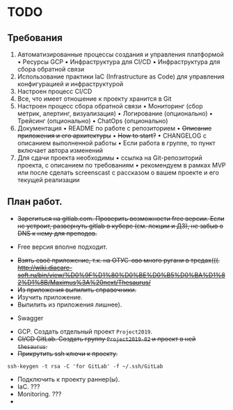 # TODO

## Требования
1. Автоматизированные процессы создания и управления платформой
• Ресурсы GCP
• Инфраструктура для CI/CD
• Инфраструктура для сбора обратной связи
2. Использование практики IaC (Infrastructure as Code) для управления конфигурацией и инфраструктурой
3. Настроен процесс CI/CD
4. Все, что имеет отношение к проекту хранится в Git
5. Настроен процесс сбора обратной связи
• Мониторинг (сбор метрик, алертинг, визуализация)
• Логирование (опционально)
• Трейсинг (опционально)
• ChatOps (опционально)
6. Документация
• README по работе с репозиторием
• ~~Описание приложения и его архитектуры~~
• ~~How to start?~~
• CHANGELOG с описанием выполненной работы
• Если работа в группе, то пункт включает автора изменений
7. Для сдачи проекта необходимы
• ссылка на Git-репозиторий проекта, с описанием по требованиям
• рекомендуем в рамках MVP или после сделать screenscast с рассказом о вашем проекте и его текущей реализации


## План работ.
- ~~Зарегиться на gitlab.com. Проверить возможности free версии. Если не устроит, развернуть gitlab в кубере (см. лекции и ДЗ), не забыв о DNS к нему для преподов.~~
* Free версия вполне подходит.
- ~~Взять своё приложение, т.к. на ОТУС-ово много ругани в тредах(((. http://wiki.diacare-soft.ru/bin/view/%D0%9F%D1%80%D0%BE%D0%B5%D0%BA%D1%82%D1%8B/Maximus%3A%20next/Thesaurus/~~
- ~~Из приложения выпилить справочники.~~
- Изучить приложение.
- Выпилить из приложения лишнее).
* Swagger

 
- GCP. Создать отдельный проект `Project2019`.
- ~~CI/CD GitLab. Создать группу `Project2019-02` и проект в ней `thesaurus`.~~
- ~~Прикрутить ssh ключи к проекту.~~
```commandLine
ssh-keygen -t rsa -C 'for GitLab' -f ~/.ssh/GitLab
```
- Подключить к проекту раннер(ы).
- IaC. ???
- Monitoring. ???
- 
